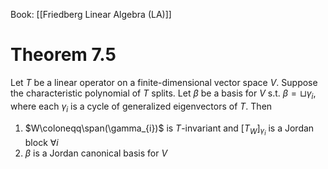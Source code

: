 Book: [[Friedberg Linear Algebra (LA)]]
# Theorem 7.5
Let $T$ be a linear operator on a finite-dimensional vector space $V$.
Suppose the characteristic polynomial of $T$ splits.
Let $\beta$ be a basis for $V$ s.t. $\beta=\sqcup\gamma_{i}$, where each $\gamma_{i}$ is a cycle of generalized eigenvectors of $T$.
Then
1. $W\coloneqq\span(\gamma_{i})$ is $T$-invariant and $[T_{W}]_{\gamma_{i}}$ is a Jordan block $\forall i$
2. $\beta$ is a Jordan canonical basis for $V$